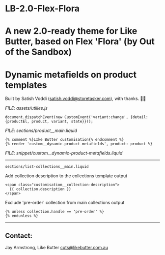 # LB-2.0-Flex-Flora
A new 2.0-ready theme for Like Butter, based on Flex 'Flora' (by Out of the Sandbox)
======================

# Dynamic metafields on product templates
Built by Satish Voddi (satish.voddi@storetasker.com), with thanks. 👏🏼

*FILE: assets/utilies.js*

    document.dispatchEvent(new CustomEvent('variant:change', {detail: {productEl, product, variant, state}}));

*FILE: sections/product__main.liquid*

    {% comment %}LIke Butter customisation{% endcomment %}
    {% render 'custom__dynamic-product-metafields', product: product %}

*FILE: snippet/custom__dynamic-product-metafields.liquid*

---


`sections/list-collections__main.liquid` 

Add collection description to the collections template output

    <span class="customisation__collection-description">
      {{ collection.description }}
    </span>

Exclude 'pre-order' collection from main collections output

    {% unless collection.handle == 'pre-order' %}
    {% endunless %}


---

## Contact:

Jay Armstrong, Like Butter
cuts@likebutter.com.au
